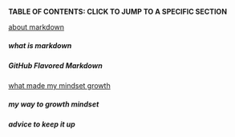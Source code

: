 
**TABLE OF CONTENTS: CLICK TO JUMP TO A SPECIFIC SECTION**

[about markdown](https://ibrahimabuawad.github.io/reading-note/MarkDown_Inf)


##### what is markdown
##### GitHub Flavored Markdown

[what made my mindset growth](https://ibrahimabuawad.github.io/reading-note/myway)

##### my way to growth mindset 
##### advice to keep it up





